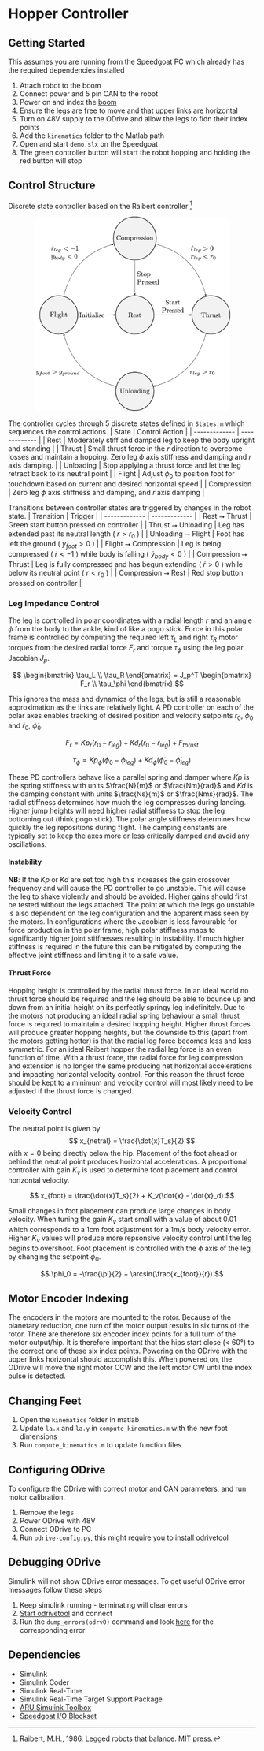 # Hopper Controller


## Getting Started
This assumes you are running from the Speedgoat PC which already has the required dependencies installed
1. Attach robot to the boom
2. Connect power and 5 pin CAN to the robot
3. Power on and index the [boom](https://github.com/African-Robotics-Unit/boom-firmware)
4. Ensure the legs are free to move and that upper links are horizontal
5. Turn on 48V supply to the ODrive and allow the legs to fidn their index points
6. Add the ```kinematics``` folder to the Matlab path
7. Open and start `demo.slx` on the Speedgoat
8. The green controller button will start the robot hopping and holding the red button will stop


## Control Structure
Discrete state controller based on the Raibert controller [^1]

<p align="center">
<img src="https://github.com/African-Robotics-Unit/hopper-controller/blob/main/hopper-fsm.jpg" width="400">
</p>

The controller cycles through 5 discrete states defined in ```States.m``` which sequences the control actions.
| State | Control Action |
| ------------- | ------------- |
| Rest | Moderately stiff and damped leg to keep the body upright and standing |
| Thrust | Small thrust force in the $r$ direction to overcome losses and maintain a hopping. Zero leg $\phi$ axis stiffness and damping and $r$ axis damping. |
| Unloading | Stop applying a thrust force and let the leg retract back to its neutral point |
| Flight | Adjust $\phi_0$ to position foot for touchdown based on current and desired horizontal speed |
| Compression | Zero leg $\phi$ axis stiffness and damping, and $r$ axis damping |

Transitions between controller states are triggered by changes in the robot state.
| Transition | Trigger |
| ------------- | ------------- |
| Rest ⭢ Thrust | Green start button pressed on controller |
| Thrust ⭢ Unloading | Leg has extended past its neutral length ( $r > r_0$ ) |
| Unloading ⭢ Flight | Foot has left the ground ( $y_{foot} > 0$ ) |
| Flight ⭢ Compression | Leg is being compressed ( $\dot{r} < -1$ ) while body is falling ( $\dot{y}_{body} < 0$ ) |
| Compression ⭢ Thrust | Leg is fully compressed and has begun extending ( $\dot{r} > 0$ ) while below its neutral point ( $r < r_0$ ) |
| Compression ⭢ Rest | Red stop button pressed on controller |


### Leg Impedance Control
The leg is controlled in polar coordinates with a radial length $r$ and an angle $\phi$ from the body to the ankle, kind of like a pogo stick. Force in this polar frame is controlled by computing the required left $\tau_L$ and right $\tau_R$ motor torques from the desired radial force $F_r$ and torque $\tau_{\phi}$ using the leg polar Jacobian $J_p$.

$$
\begin{bmatrix}
\tau_L \\
\tau_R
\end{bmatrix} = J_p^T
\begin{bmatrix}
F_r \\
\tau_\phi
\end{bmatrix}
$$

This ignores the mass and dynamics of the legs, but is still a reasonable approximation as the links are relatively light. A PD controller on each of the polar axes enables tracking of desired position and velocity setpoints $r_0$, $\phi_0$ and $\dot{r}_0$, $\dot{\phi}_0$.

$$ F_r = Kp_r(r_0 - r_{leg}) + Kd_r(\dot{r}_0 - \dot{r}_{leg}) + F_{thrust} $$

$$ \tau_{\phi} = Kp_{\phi}(\phi_0 - \phi_{leg}) + Kd_{\phi}(\dot{\phi}_0 - \dot{\phi}_{leg}) $$

These PD controllers behave like a parallel spring and damper where $Kp$ is the spring stiffness with units $\frac{N}{m}$ or $\frac{Nm}{rad}$ and $Kd$ is the damping constant with units $\frac{Ns}{m}$ or $\frac{Nms}{rad}$. The radial stiffness determines how much the leg compresses during landing. Higher jump heights will need higher radial stiffness to stop the leg bottoming out (think pogo stick). The polar angle stiffness determines how quickly the leg repositions during flight. The damping constants are typically set to keep the axes more or less critically damped and avoid any oscillations.

#### Instability
**NB**: If the $Kp$ or $Kd$ are set too high this increases the gain crossover frequency and will cause the PD controller to go unstable. This will cause the leg to shake violently and should be avoided. Higher gains should first be tested without the legs attached. The point at which the legs go unstable is also dependent on the leg configuration and the apparent mass seen by the motors. In configurations where the Jacobian is less favourable for force production in the polar frame, high polar stiffness maps to significantly higher joint stiffnesses resulting in instability. If much higher stiffness is required in the future this can be mitigated by computing the effective joint stiffness and limiting it to a safe value.

#### Thrust Force
Hopping height is controlled by the radial thrust force. In an ideal world no thrust force should be required and the leg should be able to bounce up and down from an initial height on its perfectly springy leg indefinitely. Due to the motors not producing an ideal radial spring behaviour a small thrust force is required to maintain a desired hopping height. Higher thrust forces will produce greater hopping heights, but the downside to this (apart from the motors getting hotter) is that the radial leg force becomes less and less symmetric. For an ideal Raibert hopper the radial leg force is an even function of time. With a thrust force, the radial force for leg compression and extension is no longer the same producing net horizontal accelerations and impacting horizontal velocity control. For this reason the thrust force should be kept to a minimum and velocity control will most likely need to be adjusted if the thrust force is changed.

### Velocity Control
The neutral point is given by
$$ x_{netral} = \frac{\dot{x}T_s}{2} $$
with $x = 0$ being directly below the hip. Placement of the foot ahead or behind the neutral point produces horizontal accelerations. A proportional controller with gain $K_v$ is used to determine foot placement and control horizontal velocity.

$$ x_{foot} = \frac{\dot{x}T_s}{2} + K_v(\dot{x} - \dot{x}_d) $$

Small changes in foot placement can produce large changes in body velocity. When tuning the gain $K_v$ start small with a value of about 0.01 which corresponds to a 1cm foot adjustment for a 1m/s body velocity error. Higher $K_v$ values will produce more repsonsive velocity control until the leg begins to overshoot. Foot placement is controlled with the $\phi$ axis of the leg by changing the setpoint $\phi_0$.

$$ \phi_0 = -\frac{\pi}{2} + \arcsin(\frac{x_{foot}}{r}) $$


## Motor Encoder Indexing
The encoders in the motors are mounted to the rotor. Because of the planetary reduction, one turn of the motor output results in six turns of the rotor. There are therefore six encoder index points for a full turn of the motor output/hip. It is therefore important that the hips start close (< 60°) to the correct one of these six index points. Powering on the ODrive with the upper links horizontal should accomplish this. When powered on, the ODrive will move the right motor CCW and the left motor CW until the index pulse is detected.


## Changing Feet
1. Open the `kinematics` folder in matlab
2. Update `la.x` and `la.y` in `compute_kinematics.m` with the new foot dimensions
3. Run `compute_kinematics.m` to update function files


## Configuring ODrive
To configure the ODrive with correct motor and CAN parameters, and run motor calibration.
1. Remove the legs
2. Power ODrive with 48V
3. Connect ODrive to PC
4. Run `odrive-config.py`, this might require you to [install odrivetool](https://docs.odriverobotics.com/v/latest/odrivetool.html#install-odrivetool)


## Debugging ODrive
Simulink will not show ODrive error messages. To get useful ODrive error messages follow these steps
1. Keep simulink running - terminating will clear errors
2. [Start odrivetool](https://docs.odriverobotics.com/v/0.5.5/getting-started.html#start-odrivetool) and connect
3. Run the `dump_errors(odrv0)` command and look [here](https://docs.odriverobotics.com/v/0.5.5/troubleshooting.html#error-codes) for the corresponding error


## Dependencies
- Simulink
- Simulink Coder
- Simulink Real-Time
- Simulink Real-Time Target Support Package
- [ARU Simulink Toolbox](https://github.com/African-Robotics-Unit/simulink-toolbox)
- [Speedgoat I/O Blockset](https://www.speedgoat.com/extranet#/Downloads)

[^1]: Raibert, M.H., 1986. Legged robots that balance. MIT press.
